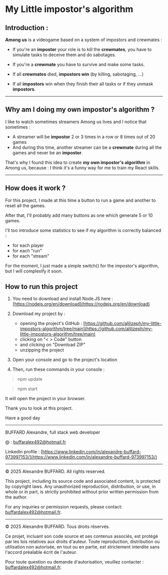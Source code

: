 # My Little impostor's algorithm

## Introduction :

**Among us** is a videogame based on a system of impostors and crewmates :
- If you're an **impostor** your role is to kill the **crewmates**, you have to simulate tasks to deceive them and do sabotages.
- If you're a **crewmate** you have to survive and make some tasks.

- If all **crewmates** died, **impostors win** (by killing, sabotaging, ...)
- If all **impostors** win when they finish their all tasks or if they unmask **impostors**.

---------------

## Why am I doing my own impostor's algorithm ?

I like to watch sometimes streamers Among us lives and I notice that sometimes :
- A streamer will be **impostor** 2 or 3 times in a row or 8 times out of 20 games
- And during this time, another streamer can be a **crewmate** during all the games and never be an **impostor**.

That's why I found this idea to create **my own impostor's algorithm** in Among us, because : I think it's a funny way for me to train my React skills.

---------------

## How does it work ?

For this project, I made at this time a button to run a game and another to reset all the games.

After that, I'll probably add many buttons as one which generate 5 or 10 games.

I'll too introduce some statistics to see if my algorithm is correctly balanced :
- for each player
- for each "run"
- for each "stream"

For the moment, I just made a simple switch() for the impostor's algorithm, but I will complexify it soon.


## How to run this project

1) You need to download and install Node.JS here : [https://nodejs.org/en/download](https://nodejs.org/en/download)
2) Download my project by :
   - opening the project's GitHub : [https://github.com/alilizeph/my-little-impostors-algorithm/tree/main](https://github.com/alilizeph/my-little-impostors-algorithm/tree/main)
   - clicking on "< > Code" button
   - and clicking on "Download ZIP"
   - unzipping the project 


3) Open your console and go to the project's location
4) Then, run these commands in your console :
> npm update

> npm start

It will open the project in your browser.

Thank you to look at this project.

Have a good day

-------

BUFFARD Alexandre, full stack web developer

@ : [buffaralex492@hotmail.fr](buffardalex492@hotmail.fr)

LinkedIn profile : [https://www.linkedin.com/in/alexandre-buffard-973997153/](https://www.linkedin.com/in/alexandre-buffard-973997153/)

-------

© 2025 Alexandre BUFFARD. All rights reserved.

This project, including its source code and associated content, is protected by copyright laws. Any unauthorized reproduction, distribution, or use, in whole or in part, is strictly prohibited without prior written permission from the author.

For any inquiries or permission requests, please contact: [buffardalex492@hotmail.fr](buffardalex492@hotmail.fr).

--------------

© 2025 Alexandre BUFFARD. Tous droits réservés.

Ce projet, incluant son code source et ses contenus associés, est protégé par les lois relatives aux droits d'auteur. Toute reproduction, distribution ou utilisation non autorisée, en tout ou en partie, est strictement interdite sans l'accord préalable écrit de l'auteur.

Pour toute question ou demande d'autorisation, veuillez contacter : [buffardalex492@hotmail.fr](buffardalex492@hotmail.fr).
